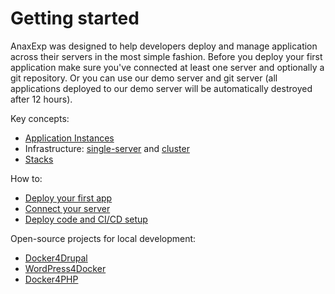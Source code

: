 # Getting started

AnaxExp was designed to help developers deploy and manage application across their servers in the most simple fashion. Before you deploy your first application make sure you've connected at least one server and optionally a git repository. Or you can use our demo server and git server (all applications deployed to our demo server will be automatically destroyed after 12 hours).

Key concepts:

* [Application Instances](apps/instances.md)
* Infrastructure: [single-server](infrastructure/index.md) and [cluster](cluster/index.md)
* [Stacks](stacks/index.md)

How to:

* [Deploy your first app](apps/deploy.md)
* [Connect your server](infrastructure/connecting-server.md)
* [Deploy code and CI/CD setup](apps/deploy.md)

Open-source projects for local development:

* [Docker4Drupal](stacks/drupal/local.md)
* [WordPress4Docker](stacks/wordpress/local.md)
* [Docker4PHP](stacks/php/local.md)
